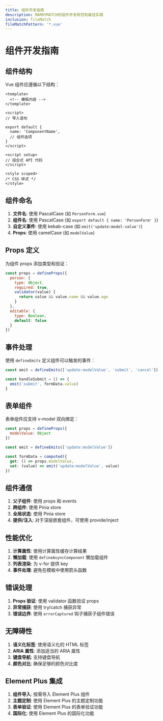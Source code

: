 ```yaml
---
title: 组件开发指南
description: MARRYMATCH的组件开发规范和最佳实践
inclusion: fileMatch
fileMatchPattern: '*.vue'
---
```


# 组件开发指南

## 组件结构

Vue 组件应遵循以下结构：

```vue
<template>
  <!-- 模板内容 -->
</template>

<script>
// 导入语句

export default {
  name: 'ComponentName',
  // 组件选项
}
</script>

<script setup>
// 组合式 API 代码
</script>

<style scoped>
/* CSS 样式 */
</style>
```

## 组件命名

1. **文件名**: 使用 PascalCase (如 `PersonForm.vue`)
2. **组件名**: 使用 PascalCase (如 `export default { name: 'PersonForm' }`)
3. **自定义事件**: 使用 kebab-case (如 `emit('update:model-value')`)
4. **Props**: 使用 camelCase (如 `modelValue`)

## Props 定义

为组件 props 添加类型和验证：

```javascript
const props = defineProps({
  person: {
    type: Object,
    required: true,
    validator(value) {
      return value && value.name && value.age
    }
  },
  editable: {
    type: Boolean,
    default: false
  }
})
```

## 事件处理

使用 `defineEmits` 定义组件可以触发的事件：

```javascript
const emit = defineEmits(['update:modelValue', 'submit', 'cancel'])

const handleSubmit = () => {
  emit('submit', formData.value)
}
```

## 表单组件

表单组件应支持 v-model 双向绑定：

```javascript
const props = defineProps({
  modelValue: Object
})

const emit = defineEmits(['update:modelValue'])

const formData = computed({
  get: () => props.modelValue,
  set: (value) => emit('update:modelValue', value)
})
```

## 组件通信

1. **父子组件**: 使用 props 和 events
2. **跨组件**: 使用 Pinia store
3. **全局状态**: 使用 Pinia store
4. **提供/注入**: 对于深层嵌套组件，可使用 provide/inject

## 性能优化

1. **计算属性**: 使用计算属性缓存计算结果
2. **懒加载**: 使用 `defineAsyncComponent` 懒加载组件
3. **列表渲染**: 为 v-for 提供 key
4. **事件处理**: 避免在模板中使用箭头函数

## 错误处理

1. **Props 验证**: 使用 validator 函数验证 props
2. **异常捕获**: 使用 try/catch 捕获异常
3. **错误边界**: 使用 `errorCaptured` 钩子捕获子组件错误

## 无障碍性

1. **语义化标签**: 使用语义化的 HTML 标签
2. **ARIA 属性**: 添加适当的 ARIA 属性
3. **键盘导航**: 支持键盘导航
4. **颜色对比**: 确保足够的颜色对比度

## Element Plus 集成

1. **组件导入**: 按需导入 Element Plus 组件
2. **主题定制**: 使用 Element Plus 的主题定制功能
3. **表单验证**: 使用 Element Plus 的表单验证功能
4. **国际化**: 使用 Element Plus 的国际化功能